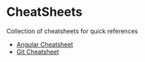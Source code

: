 # CheatSheets
Collection of cheatsheets for quick references 

- [Angular Cheatsheet](https://github.com/gaurvma/cheatsheets/blob/main/Angular_Cheatsheet_Zero_To_Mastery_V1.01.pdf)
- [Git Cheatsheet](https://github.com/gaurvma/cheatsheets/blob/main/git-cheat-sheet-education.pdf)
